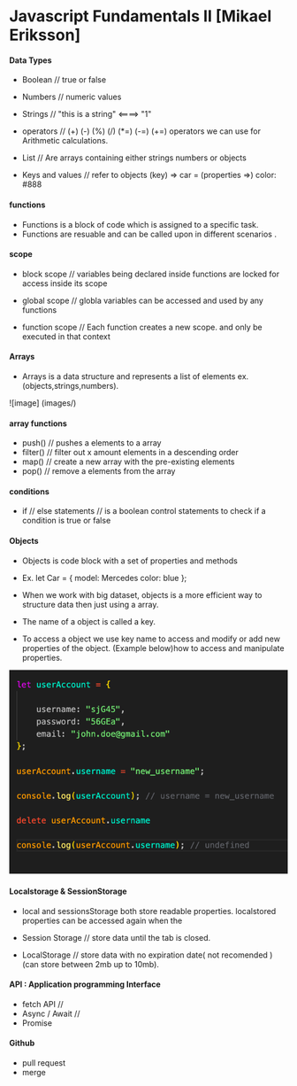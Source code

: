 # Javascript Fundamentals II [Mikael Eriksson]

#### Data Types

- Boolean // true or false
- Numbers // numeric values
- Strings // "this is a string"  <====> "1"
- operators // (+) (-) (%) (/) (*=) (-=) (+=)  operators we can use for Arithmetic calculations.

- List // Are arrays containing either strings numbers or objects
- Keys and values // refer to objects (key) => car = (properties =>) color: #888

#### functions


- Functions is a block of code which is assigned to a specific task.
- Functions are resuable and can be called upon in different scenarios .



#### scope

- block scope // variables being declared inside functions are locked for access inside its scope

- global scope // globla variables can be accessed and used by any functions
- function scope // Each function creates a new scope. and only be executed in that context
#### Arrays

- Arrays is a data structure and represents a list of elements ex. (objects,strings,numbers).

![image] (images/)

#### array functions

- push() // pushes a elements to a array
- filter() // filter out x amount elements in a descending order
- map() // create a new array with the pre-existing elements
- pop() // remove a elements from the array



#### conditions

- if // else statements // is a boolean control statements to check if a condition is true or false 



#### Objects

- Objects is code block with a set of properties and methods
- Ex. let Car = { model: Mercedes color: blue  };
- When we work with big dataset, objects  is a more efficient  way to structure data then just using a array.

- The name of a object is called a key.

- To access a object we use key name to access and modify or add new properties of the object. (Example below)how to access and manipulate properties.

![image](images/objects.png)


#### Localstorage & SessionStorage

- local and sessionsStorage both store readable properties. localstored properties can be accessed again when the 

- Session Storage // store data until the tab is closed.

- LocalStorage // store data with no expiration date( not recomended ) (can store between 2mb up to 10mb).

#### API : Application programming Interface

- fetch API //
- Async / Await //
- Promise 

#### Github

- pull request
- merge







